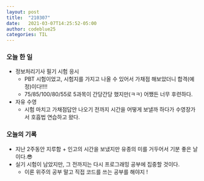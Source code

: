 ```yaml
---
layout: post
title:  "210307"
date:   2021-03-07T14:25:52-05:00
author: codeblue25
categories: TIL
---
```


<h3>오늘 한 일</h3>

* 정보처리기사 필기 시험 응시
  * PBT 시험이었고, 시험지를 가지고 나올 수 있어서 가채점 해보았더니 합격(예정)이다!!!!
  * 75/85/100/80/55로 5과목이 간당간당 했지만(ㅋㅋ) 어쨌든 너무 후련하다.
* 자유 수영
  * 시험 마치고 가채점답안 나오기 전까지 시간을 어떻게 보낼까 하다가 수영장가서 호흡법 연습하고 왔다.


<h3>오늘의 기록</h3>

* 지난 2주동안 지루함 + 인고의 시간을 보냈지만 유종의 미를 거두어서 기분 좋은 날이다.😎
* 실기 시험이 남았지만, 그 전까지는 다시 프로그래밍 공부에 집중할 것이다.
  * 이론 위주의 공부 말고 직접 코드를 쓰는 공부를 해야지 !